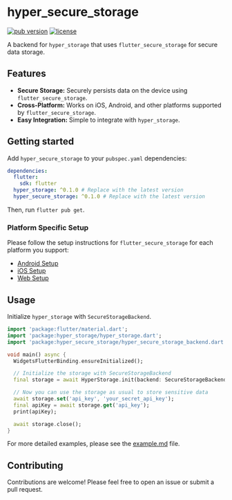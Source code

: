 # hyper_secure_storage

[![pub version](https://img.shields.io/pub/v/hyper_secure_storage.svg)](https://pub.dev/packages/hyper_secure_storage)
[![license](https://img.shields.io/badge/license-MIT-blue.svg)](https://opensource.org/licenses/MIT)

A backend for `hyper_storage` that uses `flutter_secure_storage` for secure data storage.

## Features

-   **Secure Storage:** Securely persists data on the device using `flutter_secure_storage`.
-   **Cross-Platform:** Works on iOS, Android, and other platforms supported by `flutter_secure_storage`.
-   **Easy Integration:** Simple to integrate with `hyper_storage`.

## Getting started

Add `hyper_secure_storage` to your `pubspec.yaml` dependencies:

```yaml
dependencies:
  flutter:
    sdk: flutter
  hyper_storage: ^0.1.0 # Replace with the latest version
  hyper_secure_storage: ^0.1.0 # Replace with the latest version
```

Then, run `flutter pub get`.

### Platform Specific Setup

Please follow the setup instructions for `flutter_secure_storage` for each platform you support:

-   [Android Setup](https://pub.dev/packages/flutter_secure_storage#android)
-   [iOS Setup](https://pub.dev/packages/flutter_secure_storage#ios)
-   [Web Setup](https://pub.dev/packages/flutter_secure_storage#web)

## Usage

Initialize `hyper_storage` with `SecureStorageBackend`.

```dart
import 'package:flutter/material.dart';
import 'package:hyper_storage/hyper_storage.dart';
import 'package:hyper_secure_storage/hyper_secure_storage_backend.dart';

void main() async {
  WidgetsFlutterBinding.ensureInitialized();

  // Initialize the storage with SecureStorageBackend
  final storage = await HyperStorage.init(backend: SecureStorageBackend());

  // Now you can use the storage as usual to store sensitive data
  await storage.set('api_key', 'your_secret_api_key');
  final apiKey = await storage.get('api_key');
  print(apiKey);

  await storage.close();
}
```

For more detailed examples, please see the [example.md](example.md) file.

## Contributing

Contributions are welcome! Please feel free to open an issue or submit a pull request.